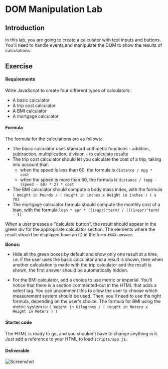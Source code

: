 
# DOM Manipulation Lab

## Introduction

In this lab, you are going to create a calculator with text inputs and buttons. You'll need to handle events and manipulate the DOM to show the results of calculations.

## Exercise

#### Requirements

Write JavaScript to create four different types of calculators:

- A basic calculator
- A trip cost calculator
- A BMI calculator
- A mortgage calculator

#### Formula

The formula for the calculations are as follows:

* The basic calculator uses standard arithmetic functions - addition, subtraction, multiplication, division - to calculate results
* The trip cost calculator should let you calculate the cost of a trip, taking into account that:
  - when the speed is less than 60, the formula is `distance / mpg * cost`  
  - when the speed is more than 60, the formula is `distance / (mpg - (speed - 60) * 2) * cost`
* The BMI calculator should compute a body mass index, with the formula `( Weight in Pounds / ( Height in inches x Height in inches ) ) x 703`
* The mortgage calculator formula should compute the monthly cost of a loan, with the formula `loan * apr * ((1+apr)^term) / (((1+apr)^term) - 1)`

When a user presses a "calculate button", the result should appear in the green div for the appropriate calculator section. The elements where the result should be displayed have an ID in the form `#XXX-answer`.

**Bonus:**

- Hide all the green boxes by default and show only one result at a time, i.e. if the user uses the basic calculator and a result is shown, then when another calculation is made with the trip calculator and the result is shown, the first answer should be automatically hidden.

- For the BMI calculator, add a choice to use metric or imperial. You'll notice that there is a section commented-out in the HTML that adds a select tag. You can uncomment this to allow the user to choose which measurement system should be used. Then, you'll need to use the right formula, depending on the user's choice. The formula for BMI using the metric system is: `( Weight in Kilograms / ( Height in Meters x Height in Meters ) )`

#### Starter code

The HTML is ready to go, and you shouldn't have to change anything in it. Just add a reference to your HTML to load `scripts/app.js`.

#### Deliverable

![Screenshot](http://s6.postimg.org/fgnh12ny9/Screen_Shot_2015_08_25_at_13_30_51.png)
